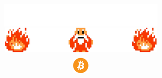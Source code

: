 <!-- <img align="left" src="images/bc-bender.png" width="83"></br></br>
<p><i>“We’re all pretty bizarre. Some of us are just better at hiding it; that’s all. - The Breakfast Club”</i></p>
</br></br></br> -->



<div class="">
<div class="" align="center">
<img src="images/take_this.png" width=600>
</div>

<div class="" align="center">
<img src="images/wizard_and_flame.png" width=500>
</div>

<div class="" align="center" style="padding-top: 15px;">
<a src="https://brandan.me/bitcoin.pdf"><img src="images/bitcoin.png" width=50></a>
</div>
</div>